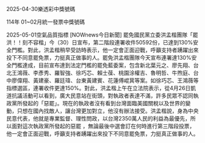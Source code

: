 
2025-04-30樂透彩中獎號碼

                                
114年 01~02月統一發票中獎號碼
                             
2025-05-01空氣品質指標
                              [NOWnews今日新聞] 罷免國民黨立委洪孟楷團隊「罷洪！！刻不容楷」今（30）日宣布，第二階段連署收件50592份，已達到130%安全門檻。對此，洪孟楷稍早受訪時表示，他一定會正面迎戰，呼籲支持者踴躍出來投下不同意罷免票，力挺真正做事的人。罷免洪孟楷團隊今天宣布連署達130%安全門檻達成，目前宣布達到法定門檻的罷免藍委案，包含新北葉元之、廖先翔、台北王鴻薇、李彥秀、羅智強、徐巧芯、賴士葆、桃園涂權吉、魯明哲、牛煦庭、台中廖偉翔、黃建豪、羅廷瑋、台東黃建賓、花蓮傅崐萁等案。如徐巧芯、王鴻薇等指標選區，連署收件更達150%。對此，洪孟楷上午在立法院表示，從4月26日凱道抗議活動可以看到，廣大民意站在街頭，對執政者表達不滿，許多民眾不認同執政黨所發起的「惡罷」。現在的執政者沒有看到台灣面臨美國關稅以及世界的變動，只想在國內找敵人，讓台灣更加對立，他沒有辦法接受。洪孟楷說，身為中央民意代表，他就是專業監督、理性問政，以台灣2350萬人民的利益為最優先，所以面對這次執政黨所發起的惡罷 ，無論最後中選會訂在何時進行第三階段投票，他一定會正面迎戰，呼籲支持者踴躍出來投下不同意罷免票，力挺真正做事的人。